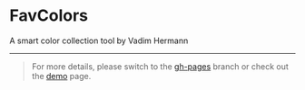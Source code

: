 # FavColors

A smart color collection tool by Vadim Hermann

---

> For more details, please switch to the [gh-pages](https://github.com/Vaddo/FavColors/tree/gh-pages) branch or 
check out the [demo](vaddo.github.io/FavColors) page.